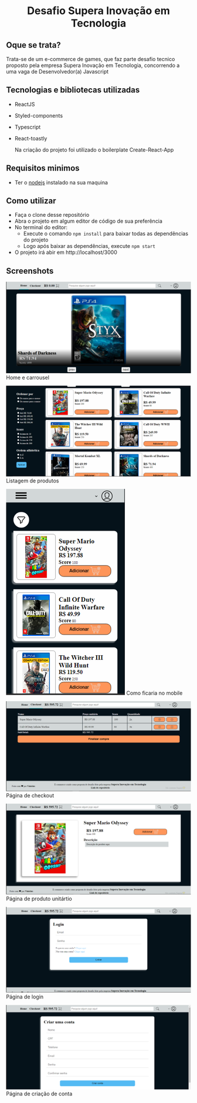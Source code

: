 <h1 align="center">Desafio Supera Inovação em Tecnologia</h1>

## Oque se trata?

Trata-se de um e-commerce de games, que faz parte desafio tecnico proposto pela empresa Supera Inovação em Tecnologia, concorrendo a uma vaga de Desenvolvedor(a) Javascript

## Tecnologias e bibliotecas utilizadas

- ReactJS
- Styled-components
- Typescript
- React-toastly

  Na criação do projeto foi utilizado o boilerplate Create-React-App

## Requisitos minimos

- Ter o [nodejs](https://nodejs.org/en/) instalado na sua maquina

## Como utilizar

- Faça o clone desse repositório
- Abra o projeto em algum editor de código de sua preferência
- No terminal do editor:
  - Execute o comando `npm install` para baixar todas as dependências do projeto
  - Logo após baixar as dependências, execute `npm start`
- O projeto irá abir em http://localhost/3000

## Screenshots

![](./screenshots/home-web1.PNG)
Home e carrousel

![](./screenshots/home-web2.PNG)
Listagem de produtos

![](./screenshots/home-mob.PNG)
Como ficaria no mobile

![](./screenshots/checkout-web.PNG)
Página de checkout

![](./screenshots/produto-web.PNG)
Página de produto unitártio

![](./screenshots/login-web.PNG)
Página de login

![](./screenshots/signin-web.PNG)
Página de criação de conta
